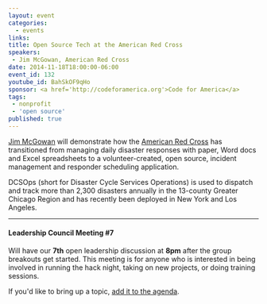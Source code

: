 ```yaml
---
layout: event
categories: 
  - events
links:
title: Open Source Tech at the American Red Cross
speakers: 
 - Jim McGowan, American Red Cross
date: 2014-11-18T18:00:00-06:00
event_id: 132
youtube_id: BahSkOF9qHo
sponsor: <a href='http://codeforamerica.org'>Code for America</a>
tags: 
 - nonprofit
 - 'open source'
published: true
---
```


[Jim McGowan](https://www.linkedin.com/pub/jim-mcgowan/1b/ab2/810) will demonstrate how the [American Red Cross](http://www.redcross.org/) has transitioned from managing daily disaster responses with paper, Word docs and Excel spreadsheets to a volunteer-created, open source, incident management and responder scheduling application. 

DCSOps (short for Disaster Cycle Services Operations) is used to dispatch and track more than 2,300 disasters annually in the 13-county Greater Chicago Region and has recently been deployed in New York and Los Angeles.

---

#### Leadership Council Meeting #7

Will have our **7th** open leadership discussion at **8pm** after the group breakouts get started. This meeting is for anyone who is interested in being involved in running the hack night, taking on new projects, or doing training sessions. 

If you'd like to bring up a topic, [add it to the agenda](https://docs.google.com/document/d/1PycFQrfQZpT1JRPbdW0O0TU7ZZOrrxwer0WB1MT7gFs/edit#).